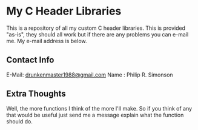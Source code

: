 # My C Header Libraries

This is a repository of all my custom C header libraries. This is provided "as-is", they
should all work but if there are any problems you can e-mail me. My e-mail address is
below.

## Contact Info

E-Mail: drunkenmaster1988@gmail.com
Name  : Philip R. Simonson

## Extra Thoughts

Well, the more functions I think of the more I'll make. So if you think of any that would
be useful just send me a message explain what the function should do.

